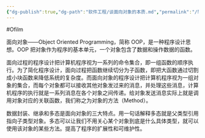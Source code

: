 ```yaml
---
{"dg-publish":true,"dg-path":"软件工程/谈面向对象的本质.md","permalink":"/软件工程/谈面向对象的本质/","created":"2022-08-02T23:10:27.000+08:00","updated":"2025-07-01T13:54:31.000+08:00"}
---
```


#Ofilm

面向对象——Object Oriented Programming，简称 OOP，是一种程序设计思想。OOP 把对象作为程序的基本单元，一个对象包含了数据和操作数据的函数。

面向过程的程序设计把计算机程序视为一系列的命令集合，即一组函数的顺序执行。为了简化程序设计，面向过程把函数继续切分为子函数，即把大函数通过切割成小块函数来降低系统的复杂度。而面向对象的程序设计把计算机程序视为一组对象的集合，而每个对象都可以接收其他对象发过来的消息，并处理这些消息，计算机程序的执行就是一系列消息在各个对象之间传递。给对象发送消息实际上就是调用对象对应的关联函数，我们称之为对象的方法（Method）。

数据封装、继承和多态是面向对象的三大特点。用一句话解释多态就是父类型引用指向子类型对象。多态可以让我们不用关心某个对象到底是什么具体类型，就可以使用该对象的某些方法。提高了程序的扩展性和可维护性。